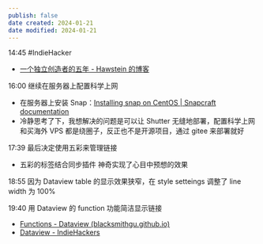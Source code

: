 ```yaml
---
publish: false
date created: 2024-01-21
date modified: 2024-01-21
---
```

14:45 #IndieHacker 
+ [一个独立创造者的五年 - Hawstein 的博客](https://hawstein.com/2023/07/12/five-years-of-an-indie-hacker/#%E5%88%86%E5%B2%94%E8%B7%AF%E7%9A%84%E8%B5%B7%E7%82%B9) 

16:00
继续在服务器上配置科学上网
+ 在服务器上安装 Snap：[Installing snap on CentOS | Snapcraft documentation](https://snapcraft.io/docs/installing-snap-on-centos)
+ 冷静思考了下，我想解决的问题是可以让 Shutter 无缝地部署，配置科学上网和买海外 VPS 都是绕圈子，反正也不是开源项目，通过 gitee 来部署就好

17:39
最后决定使用五彩来管理链接
+ 五彩的标签结合同步插件 神奇实现了心目中预想的效果

18:55
因为 Dataview table 的显示效果狭窄，在 style setteings 调整了 line width 为 100%

19:40
用 Dataview 的 function 功能简洁显示链接
+ [Functions - Dataview (blacksmithgu.github.io)](https://blacksmithgu.github.io/obsidian-dataview/reference/functions/#joinarray-delimiter)
+ [Dataview - IndieHackers](Dataview%20-%20IndieHackers.md)

